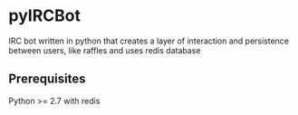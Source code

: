 # pyIRCBot
IRC bot written in python that creates a layer of interaction and persistence between users, like raffles and uses redis database

## Prerequisites
Python >= 2.7 with redis
